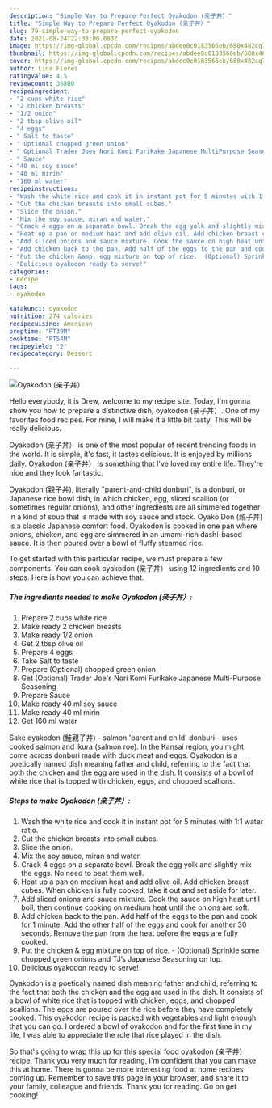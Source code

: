 ```yaml
---
description: "Simple Way to Prepare Perfect Oyakodon (亲子丼）"
title: "Simple Way to Prepare Perfect Oyakodon (亲子丼）"
slug: 79-simple-way-to-prepare-perfect-oyakodon
date: 2021-08-24T22:33:00.083Z
image: https://img-global.cpcdn.com/recipes/abdee0c0183566eb/680x482cq70/oyakodon-亲子丼-recipe-main-photo.jpg
thumbnail: https://img-global.cpcdn.com/recipes/abdee0c0183566eb/680x482cq70/oyakodon-亲子丼-recipe-main-photo.jpg
cover: https://img-global.cpcdn.com/recipes/abdee0c0183566eb/680x482cq70/oyakodon-亲子丼-recipe-main-photo.jpg
author: Lida Flores
ratingvalue: 4.5
reviewcount: 36800
recipeingredient:
- "2 cups white rice"
- "2 chicken breasts"
- "1/2 onion"
- "2 tbsp olive oil"
- "4 eggs"
- " Salt to taste"
- " Optional chopped green onion"
- " Optional Trader Joes Nori Komi Furikake Japanese MultiPurpose Seasoning"
- " Sauce"
- "40 ml soy sauce"
- "40 ml mirin"
- "160 ml water"
recipeinstructions:
- "Wash the white rice and cook it in instant pot for 5 minutes with 1:1 water ratio."
- "Cut the chicken breasts into small cubes."
- "Slice the onion."
- "Mix the soy sauce, miran and water."
- "Crack 4 eggs on a separate bowl. Break the egg yolk and slightly mix the eggs. No need to beat them well."
- "Heat up a pan on medium heat and add olive oil. Add chicken breast cubes. When chicken is fully cooked, take it out and set aside for later."
- "Add sliced onions and sauce mixture. Cook the sauce on high heat until boil, then continue cooking on medium heat until the onions are soft."
- "Add chicken back to the pan. Add half of the eggs to the pan and cook for 1 minute. Add the other half of the eggs and cook for another 30 seconds. Remove the pan from the heat before the eggs are fully cooked."
- "Put the chicken &amp; egg mixture on top of rice.  (Optional) Sprinkle some chopped green onions and TJ’s Japanese Seasoning on top."
- "Delicious oyakodon ready to serve!"
categories:
- Recipe
tags:
- oyakodon

katakunci: oyakodon 
nutrition: 274 calories
recipecuisine: American
preptime: "PT39M"
cooktime: "PT54M"
recipeyield: "2"
recipecategory: Dessert

---
```



![Oyakodon (亲子丼）](https://img-global.cpcdn.com/recipes/abdee0c0183566eb/680x482cq70/oyakodon-亲子丼-recipe-main-photo.jpg)

Hello everybody, it is Drew, welcome to my recipe site. Today, I'm gonna show you how to prepare a distinctive dish, oyakodon (亲子丼）. One of my favorites food recipes. For mine, I will make it a little bit tasty. This will be really delicious.

Oyakodon (亲子丼） is one of the most popular of recent trending foods in the world. It is simple, it's fast, it tastes delicious. It is enjoyed by millions daily. Oyakodon (亲子丼） is something that I've loved my entire life. They're nice and they look fantastic.

Oyakodon (親子丼), literally &#34;parent-and-child donburi&#34;, is a donburi, or Japanese rice bowl dish, in which chicken, egg, sliced scallion (or sometimes regular onions), and other ingredients are all simmered together in a kind of soup that is made with soy sauce and stock. Oyako Don (親子丼) is a classic Japanese comfort food. Oyakodon is cooked in one pan where onions, chicken, and egg are simmered in an umami-rich dashi-based sauce. It is then poured over a bowl of fluffy steamed rice.


To get started with this particular recipe, we must prepare a few components. You can cook oyakodon (亲子丼） using 12 ingredients and 10 steps. Here is how you can achieve that.

<!--inarticleads1-->

##### The ingredients needed to make Oyakodon (亲子丼）:

1. Prepare 2 cups white rice
1. Make ready 2 chicken breasts
1. Make ready 1/2 onion
1. Get 2 tbsp olive oil
1. Prepare 4 eggs
1. Take  Salt to taste
1. Prepare  (Optional) chopped green onion
1. Get  (Optional) Trader Joe&#39;s Nori Komi Furikake Japanese Multi-Purpose Seasoning
1. Prepare  Sauce
1. Make ready 40 ml soy sauce
1. Make ready 40 ml mirin
1. Get 160 ml water


Sake oyakodon (鮭親子丼) - salmon &#39;parent and child&#39; donburi - uses cooked salmon and ikura (salmon roe). In the Kansai region, you might come across donburi made with duck meat and eggs. Oyakodon is a poetically named dish meaning father and child, referring to the fact that both the chicken and the egg are used in the dish. It consists of a bowl of white rice that is topped with chicken, eggs, and chopped scallions. 

<!--inarticleads2-->

##### Steps to make Oyakodon (亲子丼）:

1. Wash the white rice and cook it in instant pot for 5 minutes with 1:1 water ratio.
1. Cut the chicken breasts into small cubes.
1. Slice the onion.
1. Mix the soy sauce, miran and water.
1. Crack 4 eggs on a separate bowl. Break the egg yolk and slightly mix the eggs. No need to beat them well.
1. Heat up a pan on medium heat and add olive oil. Add chicken breast cubes. When chicken is fully cooked, take it out and set aside for later.
1. Add sliced onions and sauce mixture. Cook the sauce on high heat until boil, then continue cooking on medium heat until the onions are soft.
1. Add chicken back to the pan. Add half of the eggs to the pan and cook for 1 minute. Add the other half of the eggs and cook for another 30 seconds. Remove the pan from the heat before the eggs are fully cooked.
1. Put the chicken &amp; egg mixture on top of rice.  - (Optional) Sprinkle some chopped green onions and TJ’s Japanese Seasoning on top.
1. Delicious oyakodon ready to serve!


Oyakodon is a poetically named dish meaning father and child, referring to the fact that both the chicken and the egg are used in the dish. It consists of a bowl of white rice that is topped with chicken, eggs, and chopped scallions. The eggs are poured over the rice before they have completely cooked. This oyakodon recipe is packed with vegetables and light enough that you can go. I ordered a bowl of oyakodon and for the first time in my life, I was able to appreciate the role that rice played in the dish. 

So that's going to wrap this up for this special food oyakodon (亲子丼） recipe. Thank you very much for reading. I'm confident that you can make this at home. There is gonna be more interesting food at home recipes coming up. Remember to save this page in your browser, and share it to your family, colleague and friends. Thank you for reading. Go on get cooking!

